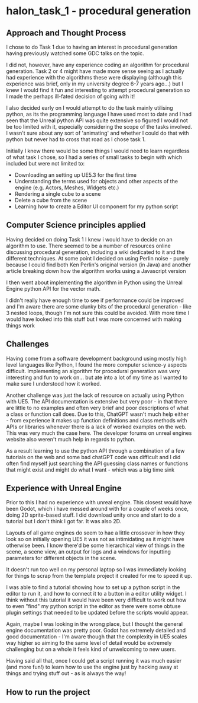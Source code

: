 # halon_task_1 - procedural generation

## Approach and Thought Process

I chose to do Task 1 due to having an interest in procedural generation having previously watched some GDC talks on the topic.

I did not, however, have any experience coding an algorithm for procedural generation. Task 2 or 4 might have made more sense seeing as I actually had experience with the algorithms these were displaying (although this experience was brief, only in my university degree 6-7 years ago...) but I knew I would find it fun and interesting to attempt procedural generation so I made the perhaps ill-fated decision of going with it!

I also decided early on I would attempt to do the task mainly utilising python, as its the programming language I have used most to date and I had seen that the Unreal python API was quite extensive so figured I would not be too limited with it, especially considering the scope of the tasks involved. I wasn't sure about any sort of 'animating' and whether I could do that with python but never had to cross that road as I chose task 1.

Initially I knew there would be some things I would need to learn regardless of what task I chose, so I had a series of small tasks to begin with which included but were not limited to:

- Downloading an setting up UE5.3 for the first time
- Understanding the terms used for objects and other aspects of the engine (e.g. Actors, Meshes, Widgets etc.)
- Rendering a single cube to a scene
- Delete a cube from the scene
- Learning how to create a Editor UI component for my python script

## Computer Science principles applied

Having decided on doing Task 1 I knew i would have to decide on an algorithm to use. There seemed to be a number of resources online discussing procedural generation, including a wiki dedicated to it and the different techniques. At some point I decided on using Perlin noise - purely because I could find both Ken Perlin's original version (in Java) and another article breaking down how the algorithm works using a Javascript version

I then went about implementing the algorithm in Python using the Unreal Engine python API for the vector math.

I didn't really have enough time to see if performance could be improved and I'm aware there are some clunky bits of the procedural generation - like 3 nested loops, though I'm not sure this could be avoided. With more time I would have looked into this stuff but I was more concerned with making things work

## Challenges

Having come from a software development background using mostly high level languages like Python, I found the more computer science-y aspects difficult. Implementing an algorithm for procedural generation was very interesting and fun to work on... but ate into a lot of my time as I wanted to make sure I understood how it worked.

Another challenge was just the lack of resource on actually using Python with UE5. The API documentation is extensive but very poor - in that there are little to no examples and often very brief and poor descriptions of what a class or function call does. Due to this, ChatGPT wasn't much help either - from experience it makes up function definitions and class methods with APIs or libraries whenever there is a lack of worked examples on the web. This was very much the case here. The developer forums on unreal engines website also weren't much help in regards to python. 

As a result learning to use the python API through a combination of a few tutorials on the web and some bad chatGPT code was difficult and I did often find myself just searching the API guessing class names or functions that might exist and might do what I want - which was a big time sink

## Experience with Unreal Engine

Prior to this I had no experience with unreal engine. This closest would have been Godot, which i have messed around with for a couple of weeks once, doing 2D sprite-based stuff. I did download unity once and start to do a tutorial but I don't think I got far. It was also 2D.

Layouts of all game engines do seem to hae a little crossover in how they look so on initially opening UE5 it was not as intimidating as it might have otherwise been. I know there'd be some hierarchical view of things in the scene, a scene view, an output for logs and a windows for inputting parameters for different objects in the scene.

It doesn't run too well on my personal laptop so I was immediately looking for things to scrap from the template project it created for me to speed it up. 

I was able to find a tutorial showing how to set up a python script in the editor to run it, and how to connect it to a button in a editor utility widget. I think without this tutorial it would have been very difficult to work out how to even "find" my python script in the editor as there were some obtuse plugin settings that needed to be updated before the scripts would appear.

Again, maybe I was looking in the wrong place, but I thought the general engine documentation was pretty poor. Godot has extremely detailed and good documentation - I'm aware though that the complexity in UE5 scales way higher so aiming fo the same level of detail would be extremely challenging but on a whole it feels kind of unwelcoming to new users.

Having said all that, once I could get a script running it was much easier (and more fun!) to learn how to use the engine just by hacking away at things and trying stuff out - as is always the way!

## How to run the project